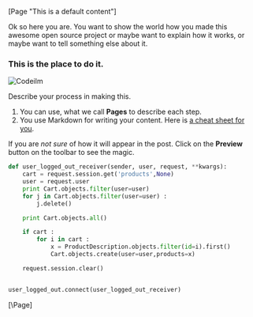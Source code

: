 
[Page "This is a default content"]

Ok so here you are. You want to show the world how you made this awesome open source project or maybe want to
explain how it works, or maybe want to tell something else about it.


### This is the place to do it.

![Codeilm](https://codeilm.com/static/images/logo/codeilmbanner.png "Codeilm.com")

Describe your process in making this.

1. You can use, what we call **Pages** to describe each step.
2. You use Markdown for writing your content. Here is [a cheat sheet for you](https://github.com/adam-p/markdown-here/wiki/Markdown-Cheatsheet).


If you are *not sure* of how it will appear in the post. Click on the **Preview** button on the toolbar to see the magic.



```python
def user_logged_out_receiver(sender, user, request, **kwargs):
	cart = request.session.get('products',None)
	user = request.user
	print Cart.objects.filter(user=user)
	for j in Cart.objects.filter(user=user) :
		j.delete()

	print Cart.objects.all()

	if cart :
		for i in cart :
			x = ProductDescription.objects.filter(id=i).first()
			Cart.objects.create(user=user,products=x)

	request.session.clear()


user_logged_out.connect(user_logged_out_receiver)
```
[\Page]

